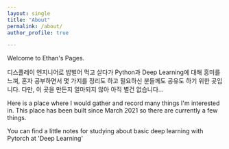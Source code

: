```yaml
---
layout: single
title: "About"
permalink: /about/
author_profile: true

---
```


Welcome to Ethan's Pages.

디스플레이 엔지니어로 밥벌어 먹고 살다가 Python과 Deep Learning에 대해 흥미를 느껴, 혼자 공부하면서 몇 가지를 정리도 하고 필요하신 분들께도 공유도 하기 위한 곳입니다.
다만, 이 곳을 만든지 얼마되지 않아 아직 별건 없습니다...

 
Here is a place where I would gather and record many things I'm interested in.
This place has been built since March 2021 so there are currently a few things.

You can find a little notes for studying about basic deep learning with Pytorch at 'Deep Learning'